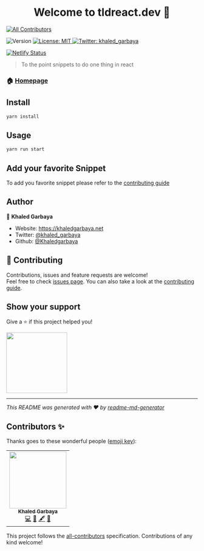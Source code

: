 <h1 align="center">Welcome to tldreact.dev 👋</h1>
<!-- ALL-CONTRIBUTORS-BADGE:START - Do not remove or modify this section -->

[![All Contributors](https://img.shields.io/badge/all_contributors-1-orange.svg?style=flat-square)](#contributors-)

<!-- ALL-CONTRIBUTORS-BADGE:END -->
<p>
  <img alt="Version" src="https://img.shields.io/badge/version-1.0.0-blue.svg?cacheSeconds=2592000" />
  <a href="#" target="_blank">
    <img alt="License: MIT" src="https://img.shields.io/badge/License-MIT-yellow.svg" />
  </a>
  <a href="https://twitter.com/khaled_garbaya" target="_blank">
    <img alt="Twitter: khaled_garbaya" src="https://img.shields.io/twitter/follow/khaled_garbaya.svg?style=social" />
  </a>
</p>

[![Netlify Status](https://api.netlify.com/api/v1/badges/a5c63670-48df-455c-99c1-a75f5548ac1e/deploy-status)](https://app.netlify.com/sites/tldreact-dev/deploys)

> To the point snippets to do one thing in react

### 🏠 [Homepage](tldreact.dev)


## Install

```sh
yarn install
```

## Usage

```sh
yarn run start
```

## Add your favorite Snippet

To add you favorite snippet please refer to the [contributing guide](https://github.com/Khaledgarbaya/tldreact.dev/blob/main/CONTRIBUTING.md)

## Author

👤 **Khaled Garbaya**

* Website: https://khaledgarbaya.net
* Twitter: [@khaled\_garbaya](https://twitter.com/khaled\_garbaya)
* Github: [@Khaledgarbaya](https://github.com/Khaledgarbaya)

## 🤝 Contributing

Contributions, issues and feature requests are welcome!<br />Feel free to check [issues page](https://github.com/Khaledgarbaya/tldreact.dev/issues). You can also take a look at the [contributing guide](https://github.com/Khaledgarbaya/tldreact.dev/blob/main/CONTRIBUTING.md).

## Show your support

Give a ⭐️ if this project helped you!

<a href="https://www.patreon.com/khaledgarbaya">
  <img src="https://c5.patreon.com/external/logo/become_a_patron_button@2x.png" width="160">
</a>

***
_This README was generated with ❤️ by [readme-md-generator](https://github.com/kefranabg/readme-md-generator)_

## Contributors ✨

Thanks goes to these wonderful people ([emoji key](https://allcontributors.org/docs/en/emoji-key)):

<!-- ALL-CONTRIBUTORS-LIST:START - Do not remove or modify this section -->
<!-- prettier-ignore-start -->
<!-- markdownlint-disable -->
<table>
  <tr>
    <td align="center"><a href="https://khaledgarbaya.net/"><img src="https://avatars1.githubusercontent.com/u/1156093?v=4?s=150" width="150px;" alt=""/><br /><sub><b>Khaled Garbaya</b></sub></a><br /><a href="https://github.com/Khaledgarbaya/tldreact/commits?author=Khaledgarbaya" title="Code">💻</a> <a href="#design-Khaledgarbaya" title="Design">🎨</a> <a href="#content-Khaledgarbaya" title="Content">🖋</a> <a href="#maintenance-Khaledgarbaya" title="Maintenance">🚧</a></td>
  </tr>
</table>

<!-- markdownlint-restore -->
<!-- prettier-ignore-end -->

<!-- ALL-CONTRIBUTORS-LIST:END -->

This project follows the [all-contributors](https://github.com/all-contributors/all-contributors) specification. Contributions of any kind welcome!
